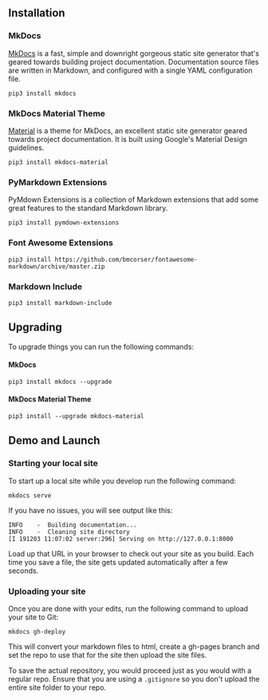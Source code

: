## Installation

### MkDocs

[MkDocs](https://www.mkdocs.org/) is a fast, simple and downright gorgeous static site generator that's geared towards building project documentation. Documentation source files are written in Markdown, and configured with a single YAML configuration file.

```
pip3 install mkdocs
```

### MkDocs Material Theme

[Material](https://squidfunk.github.io/mkdocs-material/) is a theme for MkDocs, an excellent static site generator geared towards project documentation. It is built using Google's Material Design guidelines.

```
pip3 install mkdocs-material
```

### PyMarkdown Extensions

PyMdown Extensions is a collection of Markdown extensions that add some great features to the standard Markdown library.

```
pip3 install pymdown-extensions
```

### Font Awesome Extensions
```
pip3 install https://github.com/bmcorser/fontawesome-markdown/archive/master.zip
```

### Markdown Include
```
pip3 install markdown-include
```

## Upgrading

To upgrade things you can run the following commands:

#### MkDocs

```
pip3 install mkdocs --upgrade
```

#### MkDocs Material Theme
```
pip3 install --upgrade mkdocs-material
```

## Demo and Launch
### Starting your local site

To start up a local site while you develop run the following command:

```
mkdocs serve
```

If you have no issues, you will see output like this:

```
INFO    -  Building documentation...
INFO    -  Cleaning site directory
[I 191203 11:07:02 server:296] Serving on http://127.0.0.1:8000
```

Load up that URL in your browser to check out your site as you build. Each time you save a file, the site gets updated automatically after a few seconds.

### Uploading your site

Once you are done with your edits, run the following command to upload your site to Git:

```
mkdocs gh-deploy
```

This will convert your markdown files to html, create a gh-pages branch and set the repo to use that for the site then upload the site files.

To save the actual repository, you would proceed just as you would with a regular repo. Ensure that you are using a `.gitignore` so you don't upload the entire site folder to your repo.

